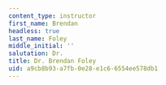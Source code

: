 ```yaml
---
content_type: instructor
first_name: Brendan
headless: true
last_name: Foley
middle_initial: ''
salutation: Dr.
title: Dr. Brendan Foley
uid: a9cb8b93-a7fb-0e28-e1c6-6554ee578db1
---
```

